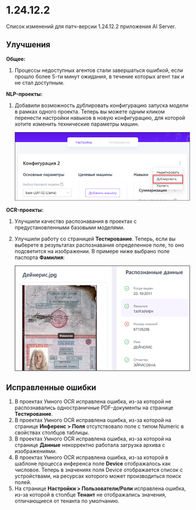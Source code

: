 # 1.24.12.2

Список изменений для патч-версии 1.24.12.2 приложения AI Server.

## Улучшения 


**Общее:**

1. Процессы недоступных агентов стали завершаться ошибкой, если прошло более 5-ти минут ожидания, в течение которых агент так и не стал доступным.

**NLP-проекты:**

1. Добавили возможность дублировать конфигурацию запуска модели в рамках одного проекта. Теперь вы можете одним кликом перенести настройки навыков в новую конфигурацию, для которой хотите изменить технические параметры машин.

   ![](<../../../release-notes/resources/ai-server/1.24.12.2/duplicate-config.png>)
  

**OCR-проекты:**

1. Улучшили качество распознавания в проектах с предустановленными базовыми моделями. 
1. Улучшили работу со страницей **Тестирование**. Теперь, если вы выберете в результатах распознавания определенное поле, то оно подсветится на изображении. В примере ниже выбрано поле паспорта **Фамилия**:

   ![](<../../../release-notes/resources/ai-server/1.24.12.2/testing-results.png>)


## Исправленные ошибки

1. В проектах Умного OCR исправлена ошибка, из-за которой не распознавались одностраничные PDF-документы на странице **Тестирование**. 
1. В проектах Умного OCR исправлена ошибка, из-за которой на странице **Инференс > Поля** отсутствовало поле с типом Numeric в свойствах столбцов таблицы.
1. В проектах Умного OCR исправлена ошибка, из-за которой на странице **Данные** некорректно работала загрузка архива с изображениями. 
1. В проектах Умного OCR исправлена ошибка, из-за которой в шаблоне процесса инференса поле **Device** отображалось как числовое. Теперь в значениях поля Device отображается список с устройствами, на ресурсах которого может производиться поиск полей.
1. На странице **Настройки > Пользователи/Роли** исправлена ошибка, из-за которой в столбце **Тенант** не отображались значения, отличающиеся от тенанта по умолчанию.





